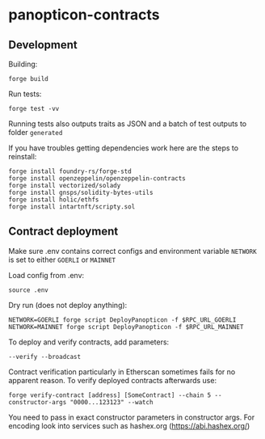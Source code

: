 # panopticon-contracts

## Development

Building:

    forge build

Run tests:

    forge test -vv

Running tests also outputs traits as JSON and a batch of test outputs to folder `generated`

If you have troubles getting dependencies work here are the steps to reinstall:

    forge install foundry-rs/forge-std
    forge install openzeppelin/openzeppelin-contracts
    forge install vectorized/solady
    forge install gnsps/solidity-bytes-utils
    forge install holic/ethfs
    forge install intartnft/scripty.sol

## Contract deployment

Make sure .env contains correct configs and environment variable
`NETWORK` is set to either `GOERLI` or `MAINNET`

Load config from .env:

    source .env

Dry run (does not deploy anything):
 
    NETWORK=GOERLI forge script DeployPanopticon -f $RPC_URL_GOERLI
    NETWORK=MAINNET forge script DeployPanopticon -f $RPC_URL_MAINNET

To deploy and verify contracts, add parameters:

    --verify --broadcast

Contract verification particularly in Etherscan sometimes fails for no apparent reason.
To verify deployed contracts afterwards use:

    forge verify-contract [address] [SomeContract] --chain 5 --constructor-args "0000...123123" --watch

You need to pass in exact constructor parameters in constructor args. For encoding look into services such as hashex.org (https://abi.hashex.org/)
